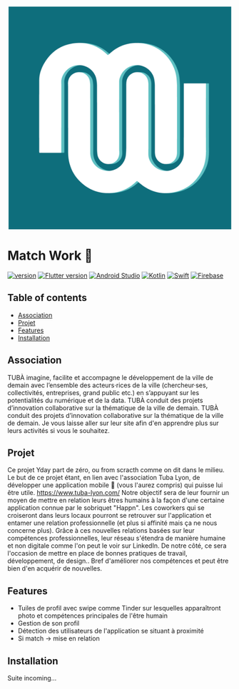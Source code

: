 <p align="center">
<img src="https://github.com/ynov-lyon-mobilite-20-21/MatchWork/blob/dev/lib/images/logo/blue_logo.jpg" alt="Match Work logo" width="500" height="500">
</p>

# Match Work :iphone:

[![version](https://img.shields.io/badge/version-1.0.1-yellow.svg?style=for-the-badge&logo=appveyor)](https://semver.org)
[![Flutter version](https://img.shields.io/badge/Flutter-1.22.3-blue?style=for-the-badge&logo=appveyor)](https://flutter.dev/docs/development/tools/sdk/releases)
[![Android Studio](https://img.shields.io/badge/Android-4.1-72D359?style=for-the-badge&logo=appveyor)](https://developer.android.com/studio/releases) 
[![Kotlin](https://img.shields.io/badge/Kotlin-1.4-7910E2?style=for-the-badge&logo=appveyor)](https://kotlinlang.org/releases.html) 
[![Swift](https://img.shields.io/badge/Swift-10.2-F0F0F0?style=for-the-badge&logo=appveyor)](https://developer.apple.com/documentation/xcode-release-notes/swift-5-release-notes-for-xcode-10_2) 
[![Firebase](https://img.shields.io/badge/Firebase-26.0.0-FA9831?style=for-the-badge&logo=appveyor)](https://firebase.google.com/support/releases) 


## Table of contents
* [Association](#association)
* [Projet](#projet)
* [Features](#features)
* [Installation](#installation)


## Association
TUBÀ imagine, facilite et accompagne le développement de la ville de demain avec l’ensemble des acteurs·rices de la ville (chercheur·ses, collectivités, entreprises, grand public etc.) en s’appuyant sur les potentialités du numérique et de la data. TUBÀ conduit des projets d’innovation collaborative sur la thématique de la ville de demain. TUBÀ conduit des projets d’innovation collaborative sur la thématique de la ville de demain. Je vous laisse aller sur leur site afin d'en apprendre plus sur leurs activités si vous le souhaitez.


## Projet
Ce projet Yday part de zéro, ou from scracth comme on dit dans le milieu. Le but de ce projet étant, en lien avec l'association Tuba Lyon, de développer une application mobile 📱 (vous l'aurez compris) qui puisse lui être utile.  https://www.tuba-lyon.com/  Notre objectif sera de leur fournir un moyen de mettre en relation leurs êtres humains à la façon d'une certaine application connue par le sobriquet "Happn". Les coworkers qui se croiseront dans leurs locaux pourront se retrouver sur l'application et entamer une relation professionnelle (et plus si affinité mais ça ne nous concerne plus). Grâce à ces nouvelles relations basées sur leur compétences professionnelles, leur réseau s'étendra de manière humaine et non digitale comme l'on peut le voir sur LinkedIn. De notre côté, ce sera l'occasion de mettre en place de bonnes pratiques de travail, développement, de design.. Bref d'améliorer nos compétences et peut être bien d'en acquérir de nouvelles.


## Features
- Tuiles de profil avec swipe comme Tinder sur lesquelles apparaîtront photo et compétences principales de l'être humain 
- Gestion de son profil 
- Détection des utilisateurs de l'application se situant à proximité 
- Si match -> mise en relation 


## Installation
Suite incoming...
